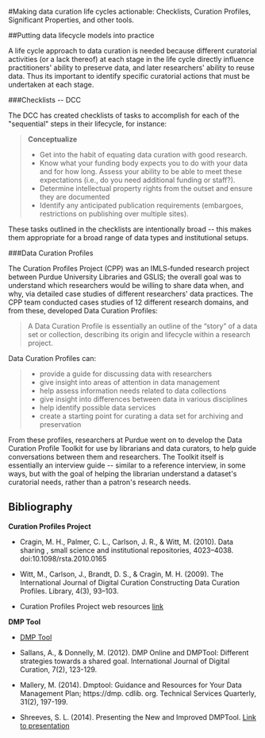 #Making data curation life cycles actionable: Checklists, Curation Profiles, Significant Properties, and other tools.


##Putting data lifecycle models into practice

A life cycle approach to data curation is needed because different curatorial activities (or a lack thereof) at each stage in the life cycle directly influence practitioners' ability to preserve data, and later researchers' ability to reuse data. Thus its important to identify specific curatorial actions that must be undertaken at each stage.  

###Checklists -- DCC

The DCC has created checklists of tasks to accomplish for each of the "sequential" steps in their lifecycle, for instance: 

> **Conceptualize**
>- Get into the habit of equating data curation with good research. 
>- Know what your funding body expects you to do with your data and for how long. Assess your ability to be able to meet these expectations (i.e., do you need additional funding or staff?). 
>- Determine intellectual property rights from the outset and ensure they are documented
>- Identify any anticipated publication requirements (embargoes, restrictions on publishing over multiple sites). 

These tasks outlined in the checklists are intentionally broad -- this makes them appropriate for a broad range of data types and institutional setups.

###Data Curation Profiles 

The Curation Profiles Project (CPP) was an IMLS-funded research project between Purdue University Libraries and GSLIS; the overall goal was to understand which researchers would be willing to share data when, and why, via detailed case studies of different researchers' data practices.  The CPP team conducted cases studies of 12 different research domains, and from these, developed Data Curation Profiles: 

>A Data Curation Profile is essentially an outline of the “story” of a data set or collection, describing its origin and lifecycle within a research project.

Data Curation Profiles can:

> - provide a guide for discussing data with researchers
> - give insight into areas of attention in data management
> - help assess information needs related to data collections
> - give insight into differences between data in various disciplines
> - help identify possible data services
> - create a starting point for curating a data set for archiving and preservation

From these profiles, researchers at Purdue went on to develop the Data Curation Profile Toolkit for use by librarians and data curators, to help guide conversations between them and researchers. The Toolkit itself is essentially an interview guide -- similar to a reference interview, in some ways, but with the goal of helping the librarian understand a dataset's curatorial needs, rather than a patron's research needs. 

## Bibliography

**Curation Profiles Project**

- Cragin, M. H., Palmer, C. L., Carlson, J. R., & Witt, M. (2010). Data sharing , small science and institutional repositories, 4023–4038. doi:10.1098/rsta.2010.0165

- Witt, M., Carlson, J., Brandt, D. S., & Cragin, M. H. (2009). The International Journal of Digital Curation Constructing Data Curation Profiles. Library, 4(3), 93–103.

- Curation Profiles Project web resources [link](http://datacurationprofiles.org/)

**DMP Tool**

- [DMP Tool](https://dmptool.org//)

- Sallans, A., & Donnelly, M. (2012). DMP Online and DMPTool: Different strategies towards a shared goal. International Journal of Digital Curation, 7(2), 123-129.

- Mallery, M. (2014). Dmptool: Guidance and Resources for Your Data Management Plan; https://dmp. cdlib. org. Technical Services Quarterly, 31(2), 197-199.

- Shreeves, S. L. (2014). Presenting the New and Improved DMPTool. [Link to presentation](https://www.ideals.illinois.edu/handle/2142/49957)
